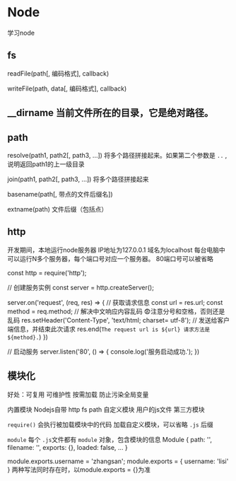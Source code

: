 # Node
学习node

## fs
readFile(path[, 编码格式], callback)

writeFile(path, data[, 编码格式], callback)

## __dirname 当前文件所在的目录，它是绝对路径。

## path
resolve(path1, path2[, path3, ...])
将多个路径拼接起来。如果第二个参数是 `..` ,说明返回path1的上一级目录

join(path1, path2[, path3, ...])
将多个路径拼接起来

basename(path[, 带点的文件后缀名])

extname(path)
文件后缀（包括点）

## http
开发期间，本地运行node服务器  IP地址为127.0.0.1 域名为localhost
每台电脑中可以运行N多个服务器，每个端口号对应一个服务器。 80端口号可以被省略

const http = require('http');

// 创建服务实例
const server = http.createServer();

server.on('request', (req, res) => {
  // 获取请求信息
  const url = res.url;
  const method = req.method;
  // 解决中文响应内容乱码 😨注意分号和空格，否则还是乱码
  res.setHeader('Content-Type', 'text/html; charset= utf-8');
  // 发送给客户端信息，并结束此次请求
  res.end(`The request url is ${url} 请求方法是 ${method}.`)
})

// 启动服务
server.listen('80', () => {
  console.log('服务启动成功.');
})

## 模块化
好处：可复用 可维护性 按需加载 防止污染全局变量

内置模块 Nodejs自带 http fs path
自定义模块 用户的js文件
第三方模块

`require()` 会执行被加载模块中的代码 
加载自定义模块，可以省略 `.js` 后缀

`module` 每个 `.js`文件都有 `module` 对象，包含模块的信息
  Module {
    path: '',
    filename: '',
    exports: {},
    loaded: false,
    ...
  }

module.exports.username = 'zhangsan';
module.exports = {
  username: 'lisi'
}
两种写法同时存在时，以module.exports = {}为准